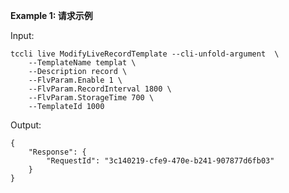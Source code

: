 **Example 1: 请求示例**



Input: 

```
tccli live ModifyLiveRecordTemplate --cli-unfold-argument  \
    --TemplateName templat \
    --Description record \
    --FlvParam.Enable 1 \
    --FlvParam.RecordInterval 1800 \
    --FlvParam.StorageTime 700 \
    --TemplateId 1000
```

Output: 
```
{
    "Response": {
        "RequestId": "3c140219-cfe9-470e-b241-907877d6fb03"
    }
}
```

